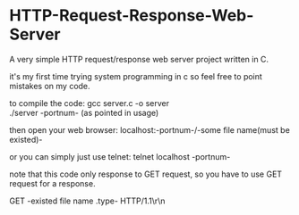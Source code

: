 # HTTP-Request-Response-Web-Server
A very simple HTTP request/response web server project written in C.

it's my first time trying system programming in c so feel free to point mistakes on my code. 

to compile the code:
gcc server.c -o server <br>
./server -portnum- (as pointed in usage)
  
  then open your web browser:
  localhost:-portnum-/-some file name(must be existed)-
  
  or you can simply just use telnet:
  telnet localhost -portnum-
  
  note that this code only response to GET request, so you have to use GET request for a response.
  
  GET -existed file name .type- HTTP/1.1\r\n
